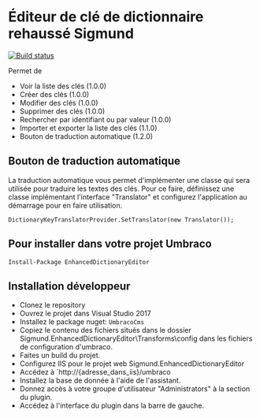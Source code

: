 # Éditeur de clé de dictionnaire rehaussé Sigmund

[![Build status](https://sigmundftw.visualstudio.com/EnhancedDictionaryEditor/_apis/build/status/EnhancedDictionaryEditor%20Build%20pipeline)](https://sigmundftw.visualstudio.com/EnhancedDictionaryEditor/_build/latest?definitionId=78)

Permet de 
- Voir la liste des clés                    (1.0.0)
- Créer des clés                            (1.0.0)
- Modifier des clés                         (1.0.0)
- Supprimer des clés                        (1.0.0)
- Rechercher par identifiant ou par valeur  (1.0.0)
- Importer et exporter la liste des clés    (1.1.0)
- Bouton de traduction automatique          (1.2.0)

## Bouton de traduction automatique 

La traduction automatique vous permet d'implémenter une classe qui sera utilisée pour traduire les textes des clés.
Pour ce faire, définissez une classe implémentant l'interface "Translator" et configurez l'application au démarrage pour en faire utilisation.

```
DictionaryKeyTranslatorProvider.SetTranslator(new Translator());
```

## Pour installer dans votre projet Umbraco

```
Install-Package EnhancedDictionaryEditor
```

## Installation développeur

- Clonez le repository
- Ouvrez le projet dans Visual Studio 2017
- Installez le package nuget: `UmbracoCms`
- Copiez le contenu des fichiers situés dans le dossier Sigmund.EnhancedDictionaryEditor\Transforms\config dans les fichiers de configuration d'umbraco.
- Faites un build du projet.
- Configurez IIS pour le projet web Sigmund.EnhancedDictionaryEditor
- Accédez à `http://{adresse_dans_iis}/umbraco
- Installez la base de donnée à l'aide de l'assistant.
- Donnez accès à votre groupe d'utilisateur "Administrators" à la section du plugin.
- Accédez à l'interface du plugin dans la barre de gauche.


